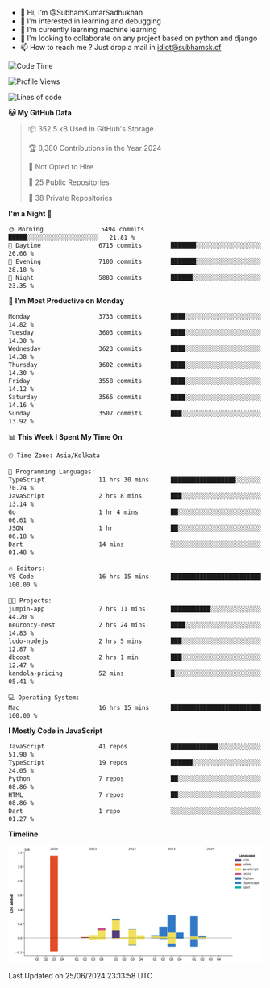 - 👋 Hi, I’m @SubhamKumarSadhukhan
- 👀 I’m interested in learning and debugging
- 🌱 I’m currently learning machine learning
- 💞️ I’m looking to collaborate on any project based on python and django
- 📫 How to reach me ?
      Just drop a mail in idiot@subhamsk.cf

<!---
SubhamKumarSadhukhan/SubhamKumarSadhukhan is a ✨ special ✨ repository because its `README.md` (this file) appears on your GitHub profile.
You can click the Preview link to take a look at your changes.
--->


<!--START_SECTION:waka-->
![Code Time](http://img.shields.io/badge/Code%20Time-2%2C258%20hrs%2016%20mins-blue)

![Profile Views](http://img.shields.io/badge/Profile%20Views-1-blue)

![Lines of code](https://img.shields.io/badge/From%20Hello%20World%20I%27ve%20Written-2.7%20million%20lines%20of%20code-blue)

**🐱 My GitHub Data** 

> 📦 352.5 kB Used in GitHub's Storage 
 > 
> 🏆 8,380 Contributions in the Year 2024
 > 
> 🚫 Not Opted to Hire
 > 
> 📜 25 Public Repositories 
 > 
> 🔑 38 Private Repositories 
 > 
**I'm a Night 🦉** 

```text
🌞 Morning                5494 commits        █████░░░░░░░░░░░░░░░░░░░░   21.81 % 
🌆 Daytime                6715 commits        ███████░░░░░░░░░░░░░░░░░░   26.66 % 
🌃 Evening                7100 commits        ███████░░░░░░░░░░░░░░░░░░   28.18 % 
🌙 Night                  5883 commits        ██████░░░░░░░░░░░░░░░░░░░   23.35 % 
```
📅 **I'm Most Productive on Monday** 

```text
Monday                   3733 commits        ████░░░░░░░░░░░░░░░░░░░░░   14.82 % 
Tuesday                  3603 commits        ████░░░░░░░░░░░░░░░░░░░░░   14.30 % 
Wednesday                3623 commits        ████░░░░░░░░░░░░░░░░░░░░░   14.38 % 
Thursday                 3602 commits        ████░░░░░░░░░░░░░░░░░░░░░   14.30 % 
Friday                   3558 commits        ████░░░░░░░░░░░░░░░░░░░░░   14.12 % 
Saturday                 3566 commits        ████░░░░░░░░░░░░░░░░░░░░░   14.16 % 
Sunday                   3507 commits        ███░░░░░░░░░░░░░░░░░░░░░░   13.92 % 
```


📊 **This Week I Spent My Time On** 

```text
🕑︎ Time Zone: Asia/Kolkata

💬 Programming Languages: 
TypeScript               11 hrs 30 mins      ██████████████████░░░░░░░   70.74 % 
JavaScript               2 hrs 8 mins        ███░░░░░░░░░░░░░░░░░░░░░░   13.14 % 
Go                       1 hr 4 mins         ██░░░░░░░░░░░░░░░░░░░░░░░   06.61 % 
JSON                     1 hr                ██░░░░░░░░░░░░░░░░░░░░░░░   06.18 % 
Dart                     14 mins             ░░░░░░░░░░░░░░░░░░░░░░░░░   01.48 % 

🔥 Editors: 
VS Code                  16 hrs 15 mins      █████████████████████████   100.00 % 

🐱‍💻 Projects: 
jumpin-app               7 hrs 11 mins       ███████████░░░░░░░░░░░░░░   44.20 % 
neuroncy-nest            2 hrs 24 mins       ████░░░░░░░░░░░░░░░░░░░░░   14.83 % 
ludo-nodejs              2 hrs 5 mins        ███░░░░░░░░░░░░░░░░░░░░░░   12.87 % 
dbcost                   2 hrs 1 min         ███░░░░░░░░░░░░░░░░░░░░░░   12.47 % 
kandola-pricing          52 mins             █░░░░░░░░░░░░░░░░░░░░░░░░   05.41 % 

💻 Operating System: 
Mac                      16 hrs 15 mins      █████████████████████████   100.00 % 
```

**I Mostly Code in JavaScript** 

```text
JavaScript               41 repos            █████████████░░░░░░░░░░░░   51.90 % 
TypeScript               19 repos            ██████░░░░░░░░░░░░░░░░░░░   24.05 % 
Python                   7 repos             ██░░░░░░░░░░░░░░░░░░░░░░░   08.86 % 
HTML                     7 repos             ██░░░░░░░░░░░░░░░░░░░░░░░   08.86 % 
Dart                     1 repo              ░░░░░░░░░░░░░░░░░░░░░░░░░   01.27 % 
```



**Timeline**

![Lines of Code chart](https://raw.githubusercontent.com/SubhamKumarSadhukhan/SubhamKumarSadhukhan/main/assets/bar_graph.png)


 Last Updated on 25/06/2024 23:13:58 UTC
<!--END_SECTION:waka-->
